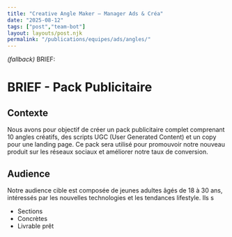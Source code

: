```yaml
---
title: "Creative Angle Maker — Manager Ads & Créa"
date: "2025-08-12"
tags: ["post","team-bot"]
layout: layouts/post.njk
permalink: "/publications/equipes/ads/angles/"
---
```

*(fallback)* BRIEF:
# BRIEF - Pack Publicitaire

## Contexte
Nous avons pour objectif de créer un pack publicitaire complet comprenant 10 angles créatifs, des scripts UGC (User Generated Content) et un copy pour une landing page. Ce pack sera utilisé pour promouvoir notre nouveau produit sur les réseaux sociaux et améliorer notre taux de conversion.

## Audience
Notre audience cible est composée de jeunes adultes âgés de 18 à 30 ans, intéressés par les nouvelles technologies et les tendances lifestyle. Ils s

- Sections
- Concrètes
- Livrable prêt